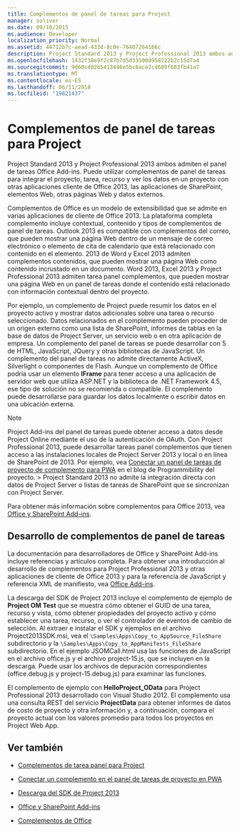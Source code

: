 ```yaml
---
title: Complementos de panel de tareas para Project
manager: soliver
ms.date: 09/10/2015
ms.audience: Developer
localization_priority: Normal
ms.assetid: 44712b7c-aead-433d-8c0e-76407264166c
description: Project Standard 2013 y Project Professional 2013 ambos admiten el panel de tareas Office Add-ins. Puede utilizar complementos de panel de tareas para integrar el proyecto, tarea, recurso y ver los datos en un proyecto con otras aplicaciones cliente de Office 2013, las aplicaciones de SharePoint, elementos Web, otras páginas Web y datos externos.
ms.openlocfilehash: 1432f38e9f2c87b7d5d33500d958222b2c15d7a4
ms.sourcegitcommit: 9d60cd82b5413446e5bc8ace2cd689f683fb41a7
ms.translationtype: MT
ms.contentlocale: es-ES
ms.lasthandoff: 06/11/2018
ms.locfileid: "19821437"
---
```

# <a name="task-pane-add-ins-for-project"></a>Complementos de panel de tareas para Project

Project Standard 2013 y Project Professional 2013 ambos admiten el panel de tareas Office Add-ins. Puede utilizar complementos de panel de tareas para integrar el proyecto, tarea, recurso y ver los datos en un proyecto con otras aplicaciones cliente de Office 2013, las aplicaciones de SharePoint, elementos Web, otras páginas Web y datos externos.
  
Complementos de Office es un modelo de extensibilidad que se admite en varias aplicaciones de cliente de Office 2013. La plataforma completa complemento incluye contextual, contenido y tipos de complementos de panel de tareas. Outlook 2013 es compatible con complementos del correo, que pueden mostrar una página Web dentro de un mensaje de correo electrónico o elemento de cita de calendario que está relacionado con contenido en el elemento. 2013 de Word y Excel 2013 admiten complementos contenidos, que pueden mostrar una página Web como contenido incrustado en un documento. Word 2013, Excel 2013 y Project Professional 2013 admiten tarea panel complementos, que pueden mostrar una página Web en un panel de tareas donde el contenido está relacionado con información contextual dentro del proyecto.
  
Por ejemplo, un complemento de Project puede resumir los datos en el proyecto activo y mostrar datos adicionales sobre una tarea o recurso seleccionado. Datos relacionados en el complemento pueden proceder de un origen externo como una lista de SharePoint, informes de tablas en la base de datos de Project Server, un servicio web o en otra aplicación de empresa. Un complemento del panel de tareas se puede desarrollar con 5 de HTML, JavaScript, JQuery y otras bibliotecas de JavaScript. Un complemento del panel de tareas no admite directamente ActiveX, Silverlight o componentes de Flash. Aunque un complemento de Office podría usar un elemento **IFrame** para tener acceso a una aplicación de servidor web que utiliza ASP.NET y la biblioteca de .NET Framework 4.5, ese tipo de solución no se recomienda o compatible. El complemento puede desarrollarse para guardar los datos localmente o escribir datos en una ubicación externa. 
  
> [!NOTE]
> Project Add-ins del panel de tareas puede obtener acceso a datos desde Project Online mediante el uso de la autenticación de OAuth. Con Project Professional 2013, puede desarrollar tareas panel complementos que tienen acceso a las instalaciones locales de Project Server 2013 y local o en línea de SharePoint de 2013. Por ejemplo, vea [Conectar un panel de tareas de proyecto de complemento para PWA](http://blogs.msdn.com/b/project_programmability/archive/2012/11/02/connecting-a-project-task-pane-app-to-pwa.aspx) en el blog de Programmibility del proyecto. > Project Standard 2013 no admite la integración directa con datos de Project Server o listas de tareas de SharePoint que se sincronizan con Project Server. 
  
Para obtener más información sobre complementos para Office 2013, vea [Office y SharePoint Add-ins](http://msdn.microsoft.com/en-us/library/office/fp161507%28v=office.15%29). 
  
## <a name="developing-task-pane-add-ins"></a>Desarrollo de complementos de panel de tareas

La documentación para desarrolladores de Office y SharePoint Add-ins incluye referencias y artículos completa. Para obtener una introducción al desarrollo de complementos para Project Professional 2013 y otras aplicaciones de cliente de Office 2013 y para la referencia de JavaScript y referencia XML de manifiesto, vea [Office Add-ins](http://msdn.microsoft.com/en-us/library/office/apps/jj220060%28v=office.15%29).
  
La descarga del SDK de Project 2013 incluye el complemento de ejemplo de **Project OM Test** que se muestra cómo obtener el GUID de una tarea, recurso y vista, cómo obtener propiedades del proyecto activo y cómo establecer una tarea, recurso, o ver el controlador de eventos de cambio de selección. Al extraer e instalar el SDK y ejemplos en el archivo Project2013SDK.msi, vea el `\Samples\Apps\Copy_to_AppSource_FileShare` subdirectorio y la `\Samples\Apps\Copy_to_AppManifests_FileShare` subdirectorio. En el ejemplo JSOMCall.html usa las funciones de JavaScript en el archivo office.js y el archivo project-15.js, que se incluyen en la descarga. Puede usar los archivos de depuración correspondientes (office.debug.js y project-15.debug.js) para examinar las funciones. 
  
El complemento de ejemplo con **HelloProject_OData** para Project Professional 2013 desarrollado con Visual Studio 2012. El complemento usa una consulta REST del servicio **ProjectData** para obtener informes de datos de costo de proyecto y otra información y, a continuación, compara el proyecto actual con los valores promedio para todos los proyectos en Project Web App. 
  
## <a name="see-also"></a>Ver también
<a name="bk_addresources"> </a>

- [Complementos de tarea panel para Project](http://msdn.microsoft.com/en-us/library/office/apps/fp161143%28v=office.15%29)
    
- [Conectar un complemento en el panel de tareas de proyecto en PWA](http://blogs.msdn.com/b/project_programmability/archive/2012/11/02/connecting-a-project-task-pane-app-to-pwa.aspx)
    
- [Descarga del SDK de Project 2013](https://www.microsoft.com/en-us/download/details.aspx?id=30435%20)
    
- [Office y SharePoint Add-ins](http://msdn.microsoft.com/en-us/library/office/fp161507%28v=office.15%29)
    
- [Complementos de Office](http://msdn.microsoft.com/en-us/library/office/apps/jj220060%28v=office.15%29)
    

